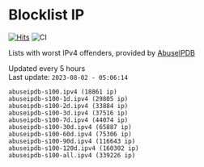 # Blocklist IP

[![Hits](https://hits.seeyoufarm.com/api/count/incr/badge.svg?url=https%3A%2F%2Fgithub.com%2Fborestad%2Fblocklist-ip%2F&count_bg=%2379C83D&title_bg=%23555555&icon=&icon_color=%23E7E7E7&title=hits&edge_flat=false)](https://hits.seeyoufarm.com)  ![CI](https://img.shields.io/github/workflow/status/borestad/blocklist-ip/CI?style=flat-square)

Lists with worst IPv4 offenders, provided by [AbuseIPDB](https://www.abuseipdb.com/)

<!-- FOOTER-PLACEHOLDER -->
Updated every 5 hours<br>
Last update: `2023-08-02 - 05:06:14`
```
abuseipdb-s100.ipv4 (18861 ip)
abuseipdb-s100-1d.ipv4 (29805 ip)
abuseipdb-s100-2d.ipv4 (33884 ip)
abuseipdb-s100-3d.ipv4 (37516 ip)
abuseipdb-s100-7d.ipv4 (44074 ip)
abuseipdb-s100-30d.ipv4 (65887 ip)
abuseipdb-s100-60d.ipv4 (75306 ip)
abuseipdb-s100-90d.ipv4 (116643 ip)
abuseipdb-s100-120d.ipv4 (160302 ip)
abuseipdb-s100-all.ipv4 (339226 ip)
```
